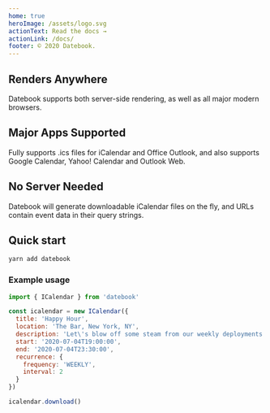 ```yaml
---
home: true
heroImage: /assets/logo.svg
actionText: Read the docs →
actionLink: /docs/
footer: © 2020 Datebook.
---
```


<div class="features">
  <div class="feature">
    <h2>Renders Anywhere</h2>
    <p>Datebook supports both server-side rendering, as well as all major modern browsers.</p>
  </div>
  <div class="feature">
    <h2>Major Apps Supported</h2>
    <p>Fully supports .ics files for iCalendar and Office Outlook, and also supports Google Calendar, Yahoo! Calendar and Outlook Web.</p>
  </div>
  <div class="feature">
    <h2>No Server Needed</h2>
    <p>Datebook will generate downloadable iCalendar files on the fly, and URLs contain event data in their query strings.</p>
  </div>
</div>

## Quick start

```sh
yarn add datebook
```

### Example usage

```js
import { ICalendar } from 'datebook'

const icalendar = new ICalendar({
  title: 'Happy Hour',
  location: 'The Bar, New York, NY',
  description: 'Let\'s blow off some steam from our weekly deployments to enjoy a tall cold one!',
  start: '2020-07-04T19:00:00',
  end: '2020-07-04T23:30:00',
  recurrence: {
    frequency: 'WEEKLY',
    interval: 2
  }
})

icalendar.download()
```
